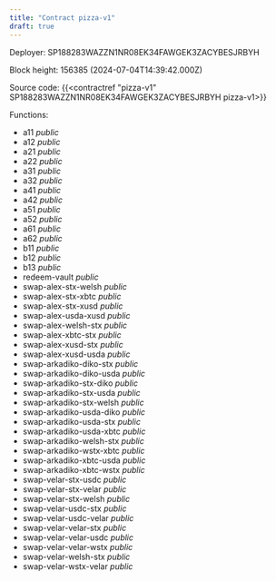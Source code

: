 ```yaml
---
title: "Contract pizza-v1"
draft: true
---
```

Deployer: SP188283WAZZN1NR08EK34FAWGEK3ZACYBESJRBYH


 



Block height: 156385 (2024-07-04T14:39:42.000Z)

Source code: {{<contractref "pizza-v1" SP188283WAZZN1NR08EK34FAWGEK3ZACYBESJRBYH pizza-v1>}}

Functions:

* a11 _public_
* a12 _public_
* a21 _public_
* a22 _public_
* a31 _public_
* a32 _public_
* a41 _public_
* a42 _public_
* a51 _public_
* a52 _public_
* a61 _public_
* a62 _public_
* b11 _public_
* b12 _public_
* b13 _public_
* redeem-vault _public_
* swap-alex-stx-welsh _public_
* swap-alex-stx-xbtc _public_
* swap-alex-stx-xusd _public_
* swap-alex-usda-xusd _public_
* swap-alex-welsh-stx _public_
* swap-alex-xbtc-stx _public_
* swap-alex-xusd-stx _public_
* swap-alex-xusd-usda _public_
* swap-arkadiko-diko-stx _public_
* swap-arkadiko-diko-usda _public_
* swap-arkadiko-stx-diko _public_
* swap-arkadiko-stx-usda _public_
* swap-arkadiko-stx-welsh _public_
* swap-arkadiko-usda-diko _public_
* swap-arkadiko-usda-stx _public_
* swap-arkadiko-usda-xbtc _public_
* swap-arkadiko-welsh-stx _public_
* swap-arkadiko-wstx-xbtc _public_
* swap-arkadiko-xbtc-usda _public_
* swap-arkadiko-xbtc-wstx _public_
* swap-velar-stx-usdc _public_
* swap-velar-stx-velar _public_
* swap-velar-stx-welsh _public_
* swap-velar-usdc-stx _public_
* swap-velar-usdc-velar _public_
* swap-velar-velar-stx _public_
* swap-velar-velar-usdc _public_
* swap-velar-velar-wstx _public_
* swap-velar-welsh-stx _public_
* swap-velar-wstx-velar _public_
